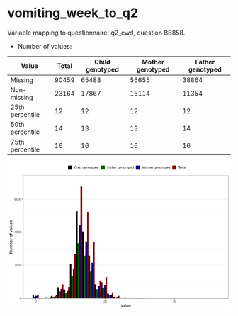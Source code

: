 # vomiting_week_to_q2
Variable mapping to questionnaire: q2_cwd, question BB858.
- Number of values:

| Value | Total | Child genotyped | Mother genotyped | Father genotyped |
| ----- | ----- | --------------- | ---------------- | ---------------- |
| Missing | 90459 | 65488 | 56655 | 38864 |
| Non-missing | 23164 | 17867 | 15114 | 11354 |
| 25th percentile | 12 | 12 | 12 | 12 |
| 50th percentile | 14 | 13 | 13 | 14 |
| 75th percentile | 16 | 16 | 16 | 16 |



![](vomiting_week_to_q2_n.png)



